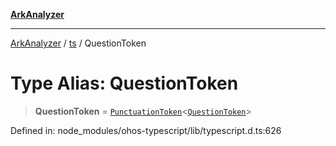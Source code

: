 [**ArkAnalyzer**](../../../../README.md)

***

[ArkAnalyzer](../../../../globals.md) / [ts](../README.md) / QuestionToken

# Type Alias: QuestionToken

> **QuestionToken** = [`PunctuationToken`](../interfaces/PunctuationToken.md)\<[`QuestionToken`](../enumerations/SyntaxKind.md#questiontoken)\>

Defined in: node\_modules/ohos-typescript/lib/typescript.d.ts:626
